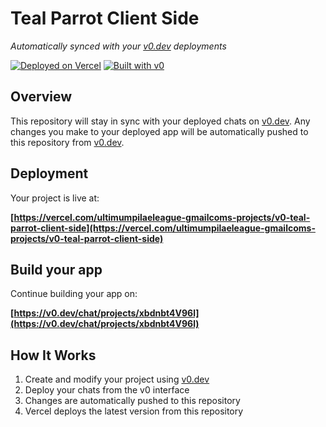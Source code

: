 # Teal Parrot Client Side

*Automatically synced with your [v0.dev](https://v0.dev) deployments*

[![Deployed on Vercel](https://img.shields.io/badge/Deployed%20on-Vercel-black?style=for-the-badge&logo=vercel)](https://vercel.com/ultimumpilaeleague-gmailcoms-projects/v0-teal-parrot-client-side)
[![Built with v0](https://img.shields.io/badge/Built%20with-v0.dev-black?style=for-the-badge)](https://v0.dev/chat/projects/xbdnbt4V96l)

## Overview

This repository will stay in sync with your deployed chats on [v0.dev](https://v0.dev).
Any changes you make to your deployed app will be automatically pushed to this repository from [v0.dev](https://v0.dev).

## Deployment

Your project is live at:

**[https://vercel.com/ultimumpilaeleague-gmailcoms-projects/v0-teal-parrot-client-side](https://vercel.com/ultimumpilaeleague-gmailcoms-projects/v0-teal-parrot-client-side)**

## Build your app

Continue building your app on:

**[https://v0.dev/chat/projects/xbdnbt4V96l](https://v0.dev/chat/projects/xbdnbt4V96l)**

## How It Works

1. Create and modify your project using [v0.dev](https://v0.dev)
2. Deploy your chats from the v0 interface
3. Changes are automatically pushed to this repository
4. Vercel deploys the latest version from this repository
